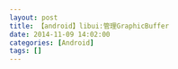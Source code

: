 ```yaml
---
layout: post
title: 【android】libui:管理GraphicBuffer
date: 2014-11-09 14:02:00
categories: [Android]
tags: []
---
```

            